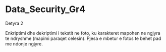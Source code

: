 # Data_Security_Gr4

Detyra 2

Enkriptimi dhe dekriptimi i tekstit ne foto, ku karakteret mapohen ne ngjyra te ndryshme (mapimi paraqet celesin). Pjesa e mbetur e fotos te behet pad me ndonje ngjyre.
